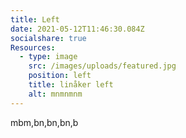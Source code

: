 ```yaml
---
title: Left
date: 2021-05-12T11:46:30.084Z
socialshare: true
Resources:
  - type: image
    src: /images/uploads/featured.jpg
    position: left
    title: linåker left
    alt: mnmnmnm
---
```

 mbm,bn,bn,bn,b